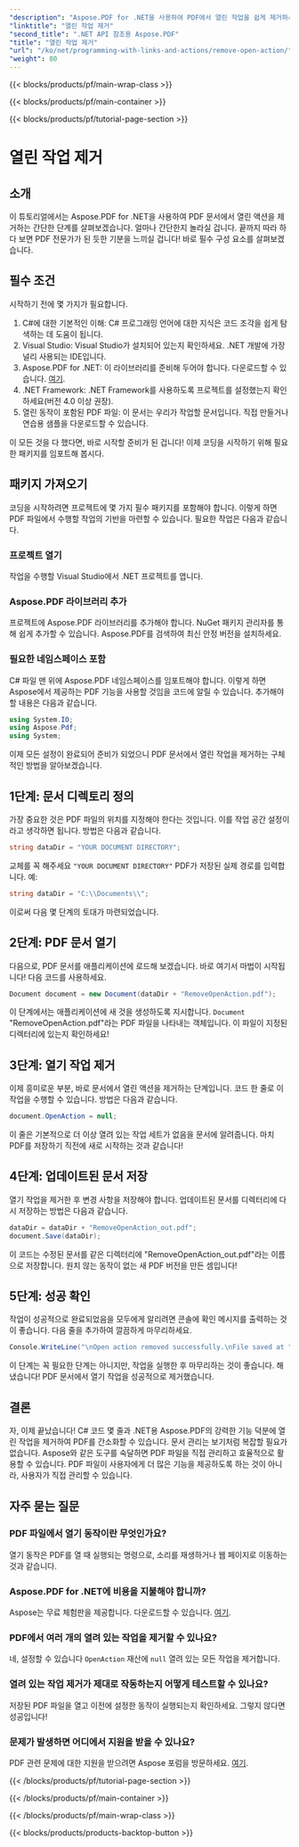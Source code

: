 ```yaml
---
"description": "Aspose.PDF for .NET을 사용하여 PDF에서 열린 작업을 쉽게 제거하세요! 효과적인 PDF 관리를 위한 단계별 가이드가 담긴 간단한 튜토리얼입니다."
"linktitle": "열린 작업 제거"
"second_title": ".NET API 참조용 Aspose.PDF"
"title": "열린 작업 제거"
"url": "/ko/net/programming-with-links-and-actions/remove-open-action/"
"weight": 80
---
```


{{< blocks/products/pf/main-wrap-class >}}

{{< blocks/products/pf/main-container >}}

{{< blocks/products/pf/tutorial-page-section >}}

# 열린 작업 제거

## 소개

이 튜토리얼에서는 Aspose.PDF for .NET을 사용하여 PDF 문서에서 열린 액션을 제거하는 간단한 단계를 살펴보겠습니다. 얼마나 간단한지 놀라실 겁니다. 끝까지 따라 하다 보면 PDF 전문가가 된 듯한 기분을 느끼실 겁니다! 바로 필수 구성 요소를 살펴보겠습니다.

## 필수 조건

시작하기 전에 몇 가지가 필요합니다.

1. C#에 대한 기본적인 이해: C# 프로그래밍 언어에 대한 지식은 코드 조각을 쉽게 탐색하는 데 도움이 됩니다.
2. Visual Studio: Visual Studio가 설치되어 있는지 확인하세요. .NET 개발에 가장 널리 사용되는 IDE입니다.
3. Aspose.PDF for .NET: 이 라이브러리를 준비해 두어야 합니다. 다운로드할 수 있습니다. [여기](https://releases.aspose.com/pdf/net/). 
4. .NET Framework: .NET Framework를 사용하도록 프로젝트를 설정했는지 확인하세요(버전 4.0 이상 권장).
5. 열린 동작이 포함된 PDF 파일: 이 문서는 우리가 작업할 문서입니다. 직접 만들거나 연습용 샘플을 다운로드할 수 있습니다.

이 모든 것을 다 했다면, 바로 시작할 준비가 된 겁니다! 이제 코딩을 시작하기 위해 필요한 패키지를 임포트해 봅시다.

## 패키지 가져오기

코딩을 시작하려면 프로젝트에 몇 가지 필수 패키지를 포함해야 합니다. 이렇게 하면 PDF 파일에서 수행할 작업의 기반을 마련할 수 있습니다. 필요한 작업은 다음과 같습니다.

### 프로젝트 열기

작업을 수행할 Visual Studio에서 .NET 프로젝트를 엽니다.

### Aspose.PDF 라이브러리 추가

프로젝트에 Aspose.PDF 라이브러리를 추가해야 합니다. NuGet 패키지 관리자를 통해 쉽게 추가할 수 있습니다. Aspose.PDF를 검색하여 최신 안정 버전을 설치하세요.

### 필요한 네임스페이스 포함

C# 파일 맨 위에 Aspose.PDF 네임스페이스를 임포트해야 합니다. 이렇게 하면 Aspose에서 제공하는 PDF 기능을 사용할 것임을 코드에 알릴 수 있습니다. 추가해야 할 내용은 다음과 같습니다.

```csharp
using System.IO;
using Aspose.Pdf;
using System;
```

이제 모든 설정이 완료되어 준비가 되었으니 PDF 문서에서 열린 작업을 제거하는 구체적인 방법을 알아보겠습니다.

## 1단계: 문서 디렉토리 정의

가장 중요한 것은 PDF 파일의 위치를 지정해야 한다는 것입니다. 이를 작업 공간 설정이라고 생각하면 됩니다. 방법은 다음과 같습니다.

```csharp
string dataDir = "YOUR DOCUMENT DIRECTORY";
```

교체를 꼭 해주세요 `"YOUR DOCUMENT DIRECTORY"` PDF가 저장된 실제 경로를 입력합니다. 예:

```csharp
string dataDir = "C:\\Documents\\";
```

이로써 다음 몇 단계의 토대가 마련되었습니다. 

## 2단계: PDF 문서 열기

다음으로, PDF 문서를 애플리케이션에 로드해 보겠습니다. 바로 여기서 마법이 시작됩니다! 다음 코드를 사용하세요.

```csharp
Document document = new Document(dataDir + "RemoveOpenAction.pdf");
```

이 단계에서는 애플리케이션에 새 것을 생성하도록 지시합니다. `Document` "RemoveOpenAction.pdf"라는 PDF 파일을 나타내는 객체입니다. 이 파일이 지정된 디렉터리에 있는지 확인하세요!

## 3단계: 열기 작업 제거

이제 흥미로운 부분, 바로 문서에서 열린 액션을 제거하는 단계입니다. 코드 한 줄로 이 작업을 수행할 수 있습니다. 방법은 다음과 같습니다.

```csharp
document.OpenAction = null;
```

이 줄은 기본적으로 더 이상 열려 있는 작업 세트가 없음을 문서에 알려줍니다. 마치 PDF를 저장하기 직전에 새로 시작하는 것과 같습니다!

## 4단계: 업데이트된 문서 저장

열기 작업을 제거한 후 변경 사항을 저장해야 합니다. 업데이트된 문서를 디렉터리에 다시 저장하는 방법은 다음과 같습니다.

```csharp
dataDir = dataDir + "RemoveOpenAction_out.pdf";
document.Save(dataDir);
```

이 코드는 수정된 문서를 같은 디렉터리에 "RemoveOpenAction_out.pdf"라는 이름으로 저장합니다. 원치 않는 동작이 없는 새 PDF 버전을 만든 셈입니다!

## 5단계: 성공 확인

작업이 성공적으로 완료되었음을 모두에게 알리려면 콘솔에 확인 메시지를 출력하는 것이 좋습니다. 다음 줄을 추가하여 깔끔하게 마무리하세요.

```csharp
Console.WriteLine("\nOpen action removed successfully.\nFile saved at " + dataDir);
```

이 단계는 꼭 필요한 단계는 아니지만, 작업을 실행한 후 마무리하는 것이 좋습니다. 해냈습니다! PDF 문서에서 열기 작업을 성공적으로 제거했습니다.

## 결론

자, 이제 끝났습니다! C# 코드 몇 줄과 .NET용 Aspose.PDF의 강력한 기능 덕분에 열린 작업을 제거하여 PDF를 간소화할 수 있습니다. 문서 관리는 보기처럼 복잡할 필요가 없습니다. Aspose와 같은 도구를 숙달하면 PDF 파일을 직접 관리하고 효율적으로 활용할 수 있습니다. PDF 파일이 사용자에게 더 많은 기능을 제공하도록 하는 것이 아니라, 사용자가 직접 관리할 수 있습니다.

## 자주 묻는 질문

### PDF 파일에서 열기 동작이란 무엇인가요?
열기 동작은 PDF를 열 때 실행되는 명령으로, 소리를 재생하거나 웹 페이지로 이동하는 것과 같습니다.

### Aspose.PDF for .NET에 비용을 지불해야 합니까?
Aspose는 무료 체험판을 제공합니다. 다운로드할 수 있습니다. [여기](https://releases.aspose.com/).

### PDF에서 여러 개의 열려 있는 작업을 제거할 수 있나요?
네, 설정할 수 있습니다 `OpenAction` 재산에 `null` 열려 있는 모든 작업을 제거합니다.

### 열려 있는 작업 제거가 제대로 작동하는지 어떻게 테스트할 수 있나요?
저장된 PDF 파일을 열고 이전에 설정한 동작이 실행되는지 확인하세요. 그렇지 않다면 성공입니다!

### 문제가 발생하면 어디에서 지원을 받을 수 있나요?
PDF 관련 문제에 대한 지원을 받으려면 Aspose 포럼을 방문하세요. [여기](https://forum.aspose.com/c/pdf/10).

{{< /blocks/products/pf/tutorial-page-section >}}

{{< /blocks/products/pf/main-container >}}

{{< /blocks/products/pf/main-wrap-class >}}

{{< blocks/products/products-backtop-button >}}
